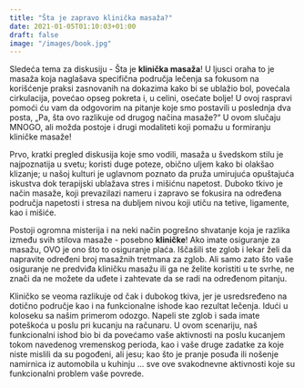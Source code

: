 ```yaml
---
title: "Šta je zapravo klinička masaža?"
date: 2021-01-05T01:10:03+01:00
draft: false
image: "/images/book.jpg"
---
```



Sledeća tema za diskusiju - Šta je **klinička masaža**! U ljusci oraha to je masaža koja naglašava specifična područja lečenja sa fokusom na korišćenje praksi zasnovanih na dokazima kako bi se ublažio bol, povećala cirkulacija, povećao opseg pokreta i, u celini, osećate bolje! U ovoj raspravi pomoći ću vam da odgovorim na pitanje koje smo postavili u poslednja dva posta, „Pa, šta ovo razlikuje od drugog načina masaže?“ U ovom slučaju MNOGO, ali možda postoje i drugi modaliteti koji pomažu u formiranju kliničke masaže!



Prvo, kratki pregled diskusija koje smo vodili, masaža u švedskom stilu je najpoznatija u svetu; koristi duge poteze, obično uljem kako bi olakšao klizanje; u našoj kulturi je uglavnom poznato da pruža umirujuća opuštajuća iskustva dok terapijski ublažava stres i mišićnu napetost. Duboko tkivo je način masaže, koji prevazilazi nameru i zapravo se fokusira na određena područja napetosti i stresa na dubljem nivou koji utiču na tetive, ligamente, kao i mišiće.



Postoji ogromna misterija i na neki način pogrešno shvatanje koja je razlika između svih stilova masaže - posebno **kliničke**! Ako imate osiguranje za masažu, OVO je ono što to osiguranje plaća. Iščašili ste zglob i lekar želi da napravite određeni broj masažnih tretmana za zglob. Ali samo zato što vaše osiguranje ne predviđa kliničku masažu ili ga ne želite koristiti u te svrhe, ne znači da ne možete da uđete i zahtevate da se radi na određenom pitanju.



Kliničko se veoma razlikuje od čak i dubokog tkiva, jer je usredsređeno na dotično područje kao i na funkcionalne ishode kao rezultat lečenja. Idući u koloseku sa našim primerom odozgo. Napeli ste zglob i sada imate poteškoća u poslu pri kucanju na računaru. U ovom scenariju, naš funkcionalni ishod bio bi da povećamo vaše aktivnosti na poslu kucanjem tokom navedenog vremenskog perioda, kao i vaše druge zadatke za koje niste mislili da su pogođeni, ali jesu; kao što je pranje posuđa ili nošenje namirnica iz automobila u kuhinju ... sve ove svakodnevne aktivnosti koje su funkcionalni problem vaše povrede.